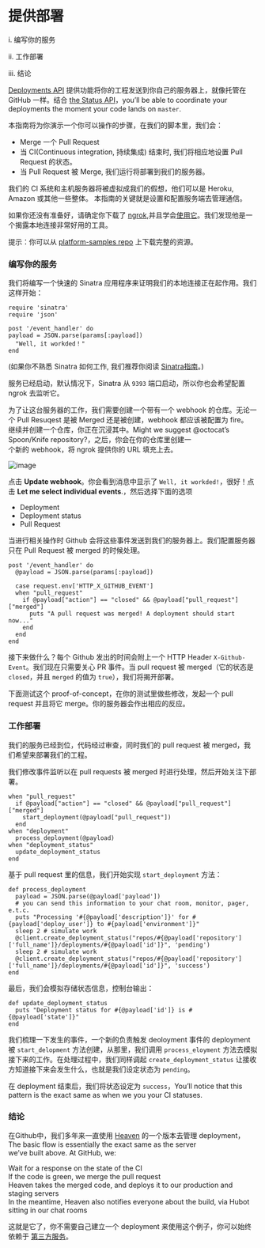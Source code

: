 # 提供部署


i. 编写你的服务

ii. 工作部署

iii. 结论

[Deployments API](https://developer.github.com/v3/repos/deployments/) 提供功能将你的工程发送到你自己的服务器上，就像托管在 GitHub 一样。结合 [the Status API](https://developer.github.com/guides/building-a-ci-server/)，you’ll be able to coordinate your deployments the moment your code lands on `master`.     

本指南将为你演示一个你可以操作的步骤，在我们的脚本里，我们会：       

- Merge 一个 Pull Request         
- 当 CI(Continuous integration, 持续集成) 结束时, 我们将相应地设置 Pull Request 的状态。       
- 当 Pull Request 被 Merge, 我们运行将部署到我们的服务器。         
         
我们的 CI 系统和主机服务器将被虚拟成我们的假想，他们可以是 Heroku, Amazon 或其他一些整体。 本指南的关键就是设置和配置服务端去管理通信。         

如果你还没有准备好，请确定你下载了 [ngrok](https://ngrok.com/),并且学会[使用它](https://developer.github.com/webhooks/configuring/#using-ngrok)。我们发现他是一个揭露本地连接非常好用的工具。              

提示：你可以从 [platform-samples repo](https://github.com/github/platform-samples/tree/master/api/ruby/delivering-deployments) 上下载完整的资源。             


### 编写你的服务        

我们将编写一个快速的 Sinatra 应用程序来证明我们的本地连接正在起作用。我们这样开始：       

```
require 'sinatra'        
require 'json'          

post '/event_handler' do           
payload = JSON.parse(params[:payload])          
  "Well, it workded！"         
end         
```

(如果你不熟悉 Sinatra 如何工作, 我们推荐你阅读 [Sinatra指南](http://www.sinatrarb.com/)。)             

服务已经启动，默认情况下，Sinatra 从 `9393` 端口启动，所以你也会希望配置 ngrok 去监听它。             

为了让这台服务器的工作，我们需要创建一个带有一个 webhook 的仓库。无论一个 Pull Resuqest 是被 Merged 还是被创建，webhook 都应该被配置为 fire。              
继续并创建一个仓库，你正在沉浸其中。Might we suggest @octocat’s Spoon/Knife repository?，之后，你会在你的仓库里创建一             
个新的 webhook，将 ngrok 提供你的 URL 填充上去。      

![image](https://github.com/jikexueyuanwiki/github-developer-guides/blob/master/images/webhook_sample_url.png)                    

点击 **Update webhook**。你会看到消息中显示了 `Well, it workded!`，很好！点击 **Let me select individual events**.，然后选择下面的选项               

- Deployment      
- Deployment status     
- Pull Request     

当进行相关操作时 Github 会将这些事件发送到我们的服务器上。我们配置服务器只在 Pull Request 被 merged 的时候处理。        

```
post '/event_handler' do      
  @payload = JSON.parse(params[:payload])      

  case request.env['HTTP_X_GITHUB_EVENT']       
  when "pull_request"         
    if @payload["action"] == "closed" && @payload["pull_request"]["merged"]             
      puts "A pull request was merged! A deployment should start now..."              
    end             
  end             
end       
```

接下来做什么？每个 Github 发出的时间会附上一个 HTTP Header `X-Github-Event`。我们现在只需要关心 PR 事件。当 pull request 被 merged（它的状态是 `closed`，并且 `merged` 的值为 `true`），我们将揭开部署。       


下面测试这个 proof-of-concept，在你的测试里做些修改，发起一个 pull request 并且将它 merge。你的服务器会作出相应的反应。            

### 工作部署  
            
我们的服务已经到位，代码经过审查，同时我们的 pull request 被 merged，我们希望来部署我们的工程。               

我们修改事件监听以在 pull requests 被 merged 时进行处理，然后开始关注下部署。 
           

```
when "pull_request"        
  if @payload["action"] == "closed" && @payload["pull_request"]["merged"]        
    start_deployment(@payload["pull_request"])          
  end         
when "deployment"         
  process_deployment(@payload)              
when "deployment_status"          
  update_deployment_status          
end            
```

基于 pull request 里的信息，我们开始实现 `start_deployment` 方法：              

```
def process_deployment             
  payload = JSON.parse(@payload['payload'])             
  # you can send this information to your chat room, monitor, pager, e.t.c.              
  puts "Processing '#{@payload['description']}' for #{payload['deploy_user']} to #{payload['environment']}"          
  sleep 2 # simulate work            
  @client.create_deployment_status("repos/#{@payload['repository']['full_name']}/deployments/#{@payload['id']}", 'pending')              
  sleep 2 # simulate work              
  @client.create_deployment_status("repos/#{@payload['repository']['full_name']}/deployments/#{@payload['id']}", 'success')            
end           
```

最后，我们会模拟存储状态信息，控制台输出：

```
def update_deployment_status          
  puts "Deployment status for #{@payload['id']} is #{@payload['state']}"          
end         
```

我们梳理一下发生的事件，一个新的负责触发 deoloyment 事件的 deployment 被 `start_delopment` 方法创建，从那里，我们调用 `process_eloyment` 方法去模拟接下来的工作。在处理过程中，我们同样调起 `create_deployment_status` 让接收方知道接下来会发生什么，也就是我们设定状态为 `pending`。      

在 deployment 结束后，我们将状态设定为 `success`，You’ll notice that this pattern is the exact same as when we you your CI statuses.      

### 结论         

在Github中，我们多年来一直使用 [Heaven](https://github.com/atmos/heaven) 的一个版本去管理 deployment， The basic flow is essentially the exact same as the server      
we’ve built above. At GitHub, we:          

Wait for a response on the state of the CI        
If the code is green, we merge the pull request          
Heaven takes the merged code, and deploys it to our production and staging servers        
In the meantime, Heaven also notifies everyone about the build, via Hubot sitting in our chat rooms               

这就是它了，你不需要自己建立一个 deployment 来使用这个例子，你可以始终依赖于 [第三方服务](https://github.com/integrations)。

